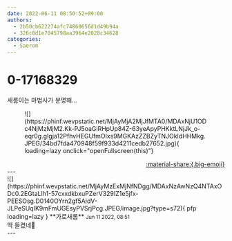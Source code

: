 ```yaml
---
date: 2022-06-11 08:50:52+09:00
authors:
  - 2b50cb622274afc74860656d1d49b94a
  - 326c0d1e7045798aa3964e2028c34628
categories:
  - Saerom
---
```


# 0-17168329

<div class="post-container" markdown="1">
<div class="content-container md-sidebar__scrollwrap" markdown="1">

새롬이는 마법사가 분명해...
<figure markdown="1">
![](https://phinf.wevpstatic.net/MjAyMjA2MjJfMTA0/MDAxNjU1ODc4NjMzMjM2.Kk-PJ5oaGiRHpUp84Z-63yeApyPHKktLNjJk_o-eqr0g.gIgja12PfhvHEGUfmOIxs9MGKAzZZBZyTNJOkIdHHMkg.JPEG/34bd7fda470948f59f933d4211cedb27652.jpg){ loading=lazy onclick="openFullscreen(this)"}
</figure>


</div>
</div>

<div style="text-align: right;" markdown="1">
<a href="https://weverse.io/fromis9/fanpost/0-17168329" style="text-align: right;">:material-share:{.big-emoji}</a>
</div>
---

<div class="comments-container md-sidebar__scrollwrap" markdown="1">
<div class="comment" markdown="1">
<div class='id-container' markdown="1">
![](https://phinf.wevpstatic.net/MjAyMzExMjNfNDgg/MDAxNzAwNzQ4NTAxODc0.2EGtaLlh1-57cxxdkbxuPZerV329IZ1e5jfx-PEESOsg.D0140OYrn2gf5AidV-JLPeSUqIK9mFmUGEsyPVSrjPcg.JPEG/image.jpg?type=s72){ pfp loading=lazy }
**<span class="artist">가로새롬</span>** <small>Jun 11 2022, 08:51</small><br>
</div>
<div class='comment-body' markdown="1">
딱 들켰네🔮
</div>
</div>
</div>
---
